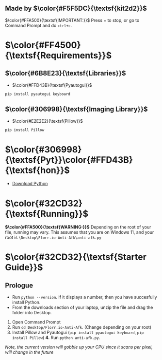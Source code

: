 ## Made by $\color{#F5F5DC}{\textsf{kit2d2}}$
$\color{#FFA500}{\textsf{IMPORTANT:}}$ Press = to stop, or go to Command Prompt and do `ctrl+c`.
# $\color{#FF4500}{\textsf{Requirements}}$
## $\color{#6B8E23}{\textsf{Libraries}}$
- $\color{#FFD43B}{\textsf{Pyautogui}}$
```bash
pip install pyautogui keyboard
```
## $\color{#306998}{\textsf{Imaging Library}}$
- $\color{#E2E2E2}{\textsf{Pillow}}$
```bash
pip install Pillow
```
# $\color{#306998}{\textsf{Pyt}}\color{#FFD43B}{\textsf{hon}}\$

- [Download Python](https://www.python.org/downloads/)




# $\color{#32CD32}{\textsf{Running}}$
**$\color{#FFA500}{\textsf{WARNING:}}$** Depending on the root of your file, running may vary. This assumes that you are on Windows 11, and your root is `\Desktop\Florr.io-Anti-Afk\anti-afk.py`

# $\color{#32CD32}{\textsf{Starter Guide}}$

## Prologue
- Run `python --version`. If it displays a number, then you have succesfully install Python.
- From the downloads section of your laptop, unzip the file and drag the folder into Desktop. 
1. Open Command Prompt
2. Run `cd Desktop/Florr.io-Anti-Afk`. (Change depending on your root)
3. Install Pillow and Pyautogui (`pip install pyautogui keyboard`, `pip install Pillow`)
**4.** Run `python anti-afk.py`. 

*Note, the current version will gobble up your CPU since it scans per pixel, will change in the future*



